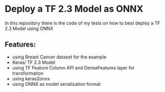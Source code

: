 # Deploy a TF 2.3 Model as ONNX

In this repository there is the code of my tests on how to best deploy a TF 2.3 Model using ONNX

## Features:
* using Breast Cancer dataset for the example
* Keras/ TF 2.3 Model
* using TF Feature Column API and DenseFeatures layer for transformation
* using keras2onnx
* using ONNX as model serialization format


